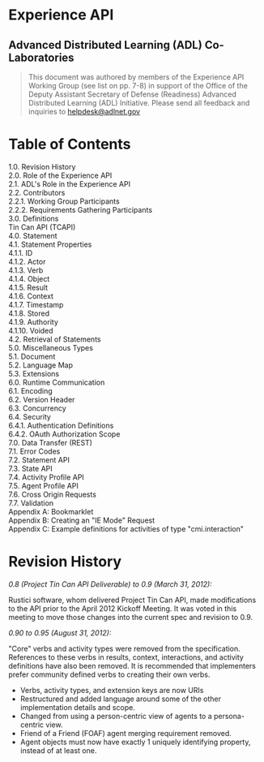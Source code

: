 # Experience API
## Advanced Distributed Learning (ADL) Co-Laboratories

>This document was authored by members of the Experience API Working Group (see 
>list on pp. 7-8) in support of the Office of the Deputy Assistant Secretary of 
>Defense (Readiness) Advanced Distributed Learning (ADL) Initiative. Please 
>send all feedback and inquiries to helpdesk@adlnet.gov  

# Table of Contents
1.0. Revision History  
2.0. Role of the Experience API  
  2.1. ADL's Role in the Experience API  
  2.2. Contributors  
    2.2.1. Working Group Participants  
    2.2.2. Requirements Gathering Participants  
3.0. Definitions  
  Tin Can API (TCAPI)  
4.0. Statement  
  4.1. Statement Properties  
    4.1.1. ID  
    4.1.2. Actor  
    4.1.3. Verb  
    4.1.4. Object  
    4.1.5. Result  
    4.1.6. Context  
    4.1.7. Timestamp  
    4.1.8. Stored  
    4.1.9. Authority  
    4.1.10. Voided  
  4.2. Retrieval of Statements  
5.0. Miscellaneous Types  
  5.1. Document  
  5.2. Language Map  
  5.3. Extensions  
6.0. Runtime Communication  
  6.1. Encoding  
  6.2. Version Header  
  6.3. Concurrency  
  6.4. Security  
    6.4.1. Authentication Definitions  
    6.4.2. OAuth Authorization Scope  
7.0. Data Transfer (REST)  
  7.1. Error Codes  
  7.2. Statement API  
  7.3. State API  
  7.4. Activity Profile API  
  7.5. Agent Profile API  
  7.6. Cross Origin Requests  
  7.7. Validation  
Appendix A: Bookmarklet  
Appendix B: Creating an "IE Mode" Request  
Appendix C: Example definitions for activities of type "cmi.interaction"  

# Revision History
_0.8 (Project Tin Can API Deliverable) to 0.9 (March 31, 2012):_
  
Rustici software, whom delivered Project Tin Can API, made modifications to the 
API prior to the April 2012 Kickoff Meeting. It was voted in this meeting to 
move those changes into the current spec and revision to 0.9.

_0.90 to 0.95 (August 31, 2012):_  

"Core" verbs and activity types were removed from the specification. References 
to these verbs in results, context, interactions, and activity definitions have 
also been removed. It is recommended that implementers prefer community defined 
verbs to creating their own verbs.
- Verbs, activity types, and extension keys are now URIs
- Restructured and added language around some of the other implementation details and scope.
- Changed from using a person-centric view of agents to a persona-centric view.
- Friend of a Friend (FOAF) agent merging requirement removed.
- Agent objects must now have exactly 1 uniquely identifying property, instead of at least one.

